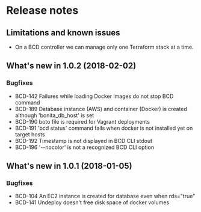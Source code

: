 # Release notes

## Limitations and known issues

- On a BCD controller we can manage only one Terraform stack at a time.


## What's new in 1.0.2 (2018-02-02)

### Bugfixes

- BCD-142 Failures while loading Docker images do not stop BCD command
- BCD-189 Database instance (AWS) and container (Docker) is created although 'bonita_db_host' is set
- BCD-190 boto file is required for Vagrant deployments
- BCD-191 'bcd status' command fails when docker is not installed yet on target hosts
- BCD-192 Timestamp is not displayed in BCD CLI stdout
- BCD-196 '--nocolor' is not a recognized BCD CLI option


## What's new in 1.0.1 (2018-01-05)

### Bugfixes

- BCD-104 An EC2 instance is created for database even when rds="true"
- BCD-141 Undeploy doesn't free disk space of docker volumes
